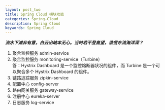 ```yaml
---
layout: post_two
title: Spring Cloud 模块功能
categories: Spring-Cloud
description: Spring Cloud
keywords: Spring Cloud
---
```


***流水下滩非有意，白云出岫本无心。当时若不登高望，谁信东流海洋深？***

1. 聚合监控服务    admin-service  
2. 聚合监控服务    monitoring-service（Turbine）   
答：Hystrix Dashboard 是一个监控熔断器状况的组件，而 Turbine 是一个可以聚合多个 Hystrix
  Dashboard 的组件。 
3. 链路追踪服务    zipkin-service  
4. 配置中心        config-server  
5. 路由网关服务    gateway-service   
6. 注册中心        eureka-server  
7. 日志服务        log-service